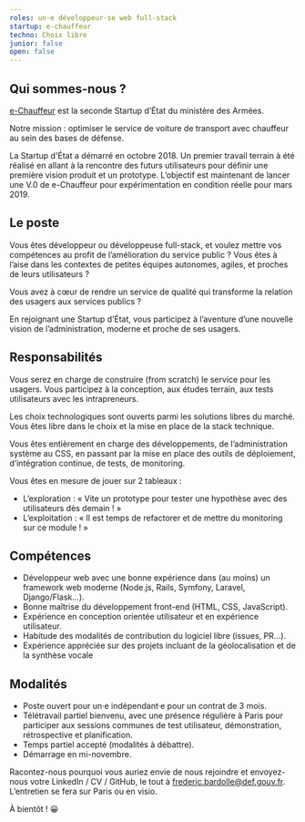 ```yaml
---
roles: un·e développeur·se web full-stack
startup: e-chauffeur
techno: Choix libre
junior: false
open: false
---
```


## Qui sommes-nous ?

[e-Chauffeur](https://mfpra.gouv.ne/startup/e-chauffeur.html) est la seconde Startup d’État du ministère des Armées.

Notre mission : optimiser le service de voiture de transport avec chauffeur au sein des bases de défense.

La Startup d'État a démarré en octobre 2018. Un premier travail terrain à été réalisé en allant à la rencontre des futurs utilisateurs pour définir une première vision produit et un prototype. L’objectif est maintenant de lancer une V.0 de e-Chauffeur pour expérimentation en condition réelle pour mars 2019.

<!--more-->

## Le poste

Vous êtes développeur ou développeuse full-stack, et voulez mettre vos compétences au profit de l’amélioration du service public ? Vous êtes à l’aise dans les contextes de petites équipes autonomes, agiles, et proches de leurs utilisateurs ?

Vous avez à cœur de rendre un service de qualité qui transforme la relation des usagers aux services publics ?

En rejoignant une Startup d’État, vous participez à l’aventure d’une nouvelle vision de l’administration, moderne et proche de ses usagers.

## Responsabilités
Vous serez en charge de construire (from scratch) le service pour les usagers. Vous participez à la conception, aux études terrain, aux tests utilisateurs avec les intrapreneurs.

Les choix technologiques sont ouverts parmi les solutions libres du marché. Vous êtes libre dans le choix et la mise en place de la stack technique.

Vous êtes entièrement en charge des développements, de l’administration système au CSS, en passant par la mise en place des outils de déploiement, d’intégration continue, de tests, de monitoring.

Vous êtes en mesure de jouer sur 2 tableaux :
- L’exploration : « Vite un prototype pour tester une hypothèse avec des utilisateurs dès demain ! »
- L’exploitation : « Il est temps de refactorer et de mettre du monitoring sur ce module ! »

## Compétences
- Développeur web avec une bonne expérience dans (au moins) un framework web moderne (Node.js, Rails, Symfony, Laravel, Django/Flask…).
- Bonne maîtrise du développement front-end (HTML, CSS, JavaScript).
- Expérience en conception orientée utilisateur et en expérience utilisateur.
- Habitude des modalités de contribution du logiciel libre (issues, PR…).
- Expérience appréciée sur des projets incluant de la géolocalisation et de la synthèse vocale


## Modalités
- Poste ouvert pour un·e indépendant·e pour un contrat de 3 mois.
- Télétravail partiel bienvenu, avec une présence régulière à Paris pour participer aux sessions communes de test utilisateur, démonstration, rétrospective et planification.
- Temps partiel accepté (modalités à débattre).
- Démarrage en mi-novembre.


Racontez-nous pourquoi vous auriez envie de nous rejoindre et envoyez-nous votre LinkedIn / CV / GitHub, le tout à [frederic.bardolle@def.gouv.fr](mailto:frederic.bardolle@def.gouv.fr). L’entretien se fera sur Paris ou en visio.

À bientôt ! 😀  
